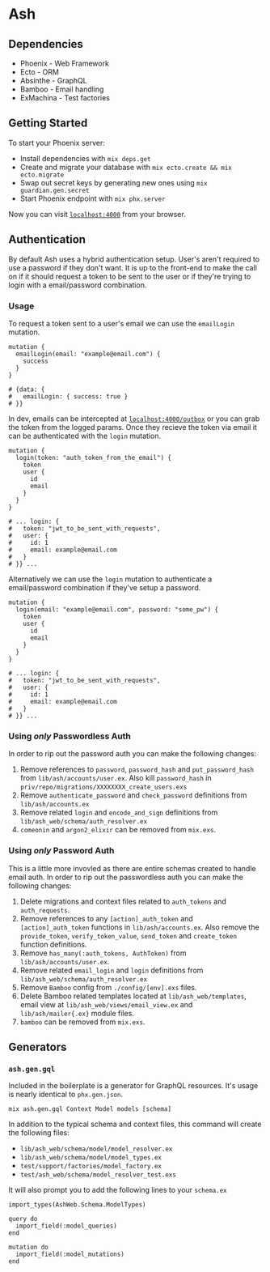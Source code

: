 # Ash

## Dependencies

- Phoenix - Web Framework
- Ecto - ORM
- Absinthe - GraphQL
- Bamboo - Email handling
- ExMachina - Test factories

## Getting Started

To start your Phoenix server:

- Install dependencies with `mix deps.get`
- Create and migrate your database with `mix ecto.create && mix ecto.migrate`
- Swap out secret keys by generating new ones using `mix guardian.gen.secret`
- Start Phoenix endpoint with `mix phx.server`

Now you can visit [`localhost:4000`](http://localhost:4000) from your browser.

## Authentication

By default Ash uses a hybrid authentication setup. User's aren't required to use a password if they don't want. It is up to the front-end to make the call on if it should request a token to be sent to the user or if they're trying to login with a email/password combination.

### Usage

To request a token sent to a user's email we can use the `emailLogin` mutation.

    mutation {
      emailLogin(email: "example@email.com") {
        success
      }
    }

    # {data: {
    #   emailLogin: { success: true }
    # }}

In dev, emails can be intercepted at [`localhost:4000/outbox`](http://localhost:4000/outbox) or you can grab the token from the logged params. Once they recieve the token via email it can be authenticated with the `login` mutation.

    mutation {
      login(token: "auth_token_from_the_email") {
        token
        user {
          id
          email
        }
      }
    }

    # ... login: {
    #   token: "jwt_to_be_sent_with_requests",
    #   user: {
    #     id: 1
    #     email: example@email.com
    #   }
    # }} ...

Alternatively we can use the `login` mutation to authenticate a email/password combination if they've setup a password.

    mutation {
      login(email: "example@email.com", password: "some_pw") {
        token
        user {
          id
          email
        }
      }
    }

    # ... login: {
    #   token: "jwt_to_be_sent_with_requests",
    #   user: {
    #     id: 1
    #     email: example@email.com
    #   }
    # }} ...

### Using _only_ **Passwordless** Auth

In order to rip out the password auth you can make the following changes:

1. Remove references to `password`, `password_hash` and `put_password_hash` from `lib/ash/accounts/user.ex`. Also kill `password_hash` in `priv/repo/migrations/XXXXXXXX_create_users.exs`
1. Remove `authenticate_password` and `check_password` definitions from `lib/ash/accounts.ex`
1. Remove related `login` and `encode_and_sign` definitions from `lib/ash_web/schema/auth_resolver.ex`
1. `comeonin` and `argon2_elixir` can be removed from `mix.exs`.

### Using _only_ **Password** Auth

This is a little more invovled as there are entire schemas created to handle email auth. In order to rip out the passwordless auth you can make the following changes:

1. Delete migrations and context files related to `auth_tokens` and `auth_requests`.
1. Remove references to any `[action]_auth_token` and `[action]_auth_token` functions in `lib/ash/accounts.ex`. Also remove the `provide_token`, `verify_token_value`, `send_token` and `create_token` function definitions.
1. Remove `has_many(:auth_tokens, AuthToken)` from `lib/ash/accounts/user.ex`.
1. Remove related `email_login` and `login` definitions from `lib/ash_web/schema/auth_resolver.ex`
1. Remove `Bamboo` config from `./config/[env].exs` files.
1. Delete Bamboo related templates located at `lib/ash_web/templates`, email view at `lib/ash_web/views/email_view.ex` and `lib/ash/mailer{.ex}` module files.
1. `bamboo` can be removed from `mix.exs`.

## Generators

### `ash.gen.gql`

Included in the boilerplate is a generator for GraphQL resources. It's usage is nearly identical to `phx.gen.json`.

    mix ash.gen.gql Context Model models [schema]

In addition to the typical schema and context files, this command will create the following files:

- `lib/ash_web/schema/model/model_resolver.ex`
- `lib/ash_web/schema/model/model_types.ex`
- `test/support/factories/model_factory.ex`
- `test/ash_web/schema/model_resolver_test.exs`

It will also prompt you to add the following lines to your `schema.ex`

    import_types(AshWeb.Schema.ModelTypes)

    query do
      import_field(:model_queries)
    end

    mutation do
      import_field(:model_mutations)
    end
